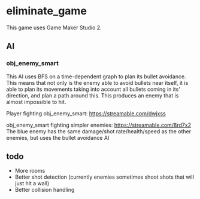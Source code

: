 # eliminate_game

This game uses Game Maker Studio 2.

## AI

### obj_enemy_smart
This AI uses BFS on a time-dependent graph to plan its bullet avoidance. This means that not only is the enemy able to avoid bullets near itself, it is able to plan its movements taking into account all bullets coming in its' direction, and plan a path around this. This produces an enemy that is almost impossible to hit.

Player fighting obj_enemy_smart: https://streamable.com/dwjxss

obj_enemy_smart fighting simpler enemies: https://streamable.com/8rd7x2
The blue enemy has the same damage/shot rate/health/speed as the other enemies, but uses the bullet avoidance AI


## todo
- More rooms
- Better shot detection (currently enemies sometimes shoot shots that will just hit a wall)
- Better collision handling
